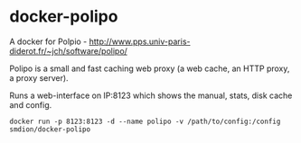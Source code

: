docker-polipo
=============

A docker for Polpio - http://www.pps.univ-paris-diderot.fr/~jch/software/polipo/

Polipo is a small and fast caching web proxy (a web cache, an HTTP proxy, a proxy server). 

Runs a web-interface on IP:8123 which shows the manual, stats, disk cache and config.

    docker run -p 8123:8123 -d --name polipo -v /path/to/config:/config smdion/docker-polipo
